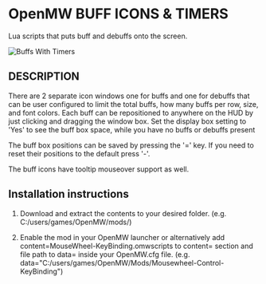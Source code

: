# OpenMW BUFF ICONS & TIMERS
Lua scripts that puts buff and debuffs onto the screen. 

![Buffs With Timers](/photos/screencap1.png?raw=true)
## DESCRIPTION
There are 2 separate icon windows one for buffs and one for debuffs that can be user configured to limit the total buffs, how many buffs per row, size, and font colors. 
Each buff can be repositioned to anywhere on the HUD by just clicking and dragging the window box. Set the display box setting to 'Yes' to see the buff box space, while you have no buffs or debuffs present

The buff box positions can be saved by pressing the '=' key. If you need to reset their positions to the default press '-'.

The buff icons have tooltip mouseover support as well. 


## Installation instructions

1. Download and extract the contents to your desired folder. (e.g. C:/users/games/OpenMW/mods/)

2. Enable the mod in your OpenMW launcher or alternatively add content=MouseWheel-KeyBinding.omwscripts to content= section and file path to data= inside your OpenMW.cfg file. (e.g. data="C:/users/games/OpenMW/Mods/Mousewheel-Control-KeyBinding")
